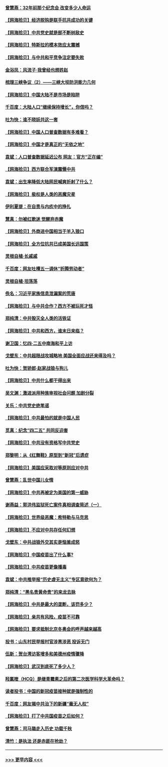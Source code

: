 #### [曾慧燕：32年前那个纪念会 改变多少人命运](../pages/nsc993/n12934233.md?t=05091851) 
#### [【网海拾贝】经济脱钩是联手抗共成功的关键](../pages/nsc993/n12934176.md?t=05091851) 
#### [【网海拾贝】中共党史就是部不断树敌史](../pages/nsc993/n12932844.md?t=05091851) 
#### [【网海拾贝】特斯拉的模本效应太震撼](../pages/nsc993/n12925626.md?t=05091851) 
#### [【网海拾贝】与中共和平竞争注定要失败](../pages/nsc993/n12923326.md?t=05091851) 
#### [金浴凤：风流子‧我曾经也想姓赵](../pages/nsc993/n12920911.md?t=05091851) 
#### [梳理三峡争议（2）——三峡大坝防洪能力几何](../pages/nsc993/n12920173.md?t=05091851) 
#### [【网海拾贝】中国大陆不是市场是陷阱](../pages/nsc993/n12920143.md?t=05091851) 
#### [千百度：大陆人口“继续保持增长”，你信吗？](../pages/nsc993/n12918946.md?t=05091851) 
#### [吐为快：谁不晓妖共这一套](../pages/nsc993/n12918941.md?t=05091851) 
#### [【网海拾贝】中国人口普查数据有多难看？](../pages/nsc993/n12917822.md?t=05091851) 
#### [【网海拾贝】中国才是真正的“无依之地”](../pages/nsc993/n12915845.md?t=05091851) 
#### [袁斌：人口普查数据延迟公布 网友：官方“正在编”](../pages/nsc993/n12915748.md?t=05091851) 
#### [【网海拾贝】西方联合军演震慑中共](../pages/nsc993/n12913466.md?t=05091851) 
#### [袁斌：出生率降低大陆网民喊爽折射了什么？](../pages/nsc993/n12913365.md?t=05091851) 
#### [【网海拾贝】极权是人类的恶魔灾星](../pages/nsc993/n12910697.md?t=05091851) 
#### [伊利夏提：在自责与内疚中的挣扎](../pages/nsc993/n12910493.md?t=05091851) 
#### [慧真：勿被红歌迷 觉醒弃赤魔](../pages/nsc993/n12910485.md?t=05091851) 
#### [【网海拾贝】外商进中国相当于羊入狼口](../pages/nsc993/n12908274.md?t=05091851) 
#### [【网海拾贝】全方位抗共已成美国长远国策](../pages/nsc993/n12906878.md?t=05091851) 
#### [灵根自植‧长戚戚](../pages/nsc993/n12905585.md?t=05091851) 
#### [千百度：网友吐槽五一调休“折腾劳动者”](../pages/nsc993/n12905934.md?t=05091851) 
#### [灵根自植‧坦荡荡](../pages/nsc993/n12905562.md?t=05091851) 
#### [佚名：习近平家族信息泄漏案的荒唐](../pages/nsc993/n12904705.md?t=05091851) 
#### [【网海拾贝】与中共合作？西方不被玩死才怪](../pages/nsc993/n12903873.md?t=05091851) 
#### [郑纯清：中共毁灭全人类的活铁证](../pages/nsc993/n12903785.md?t=05091851) 
#### [【网海拾贝】中共和西方，谁末日来临？](../pages/nsc993/n12903482.md?t=05091851) 
#### [谢卫国：忆四‧二五中南海和平上访](../pages/nsc993/n12902192.md?t=05091851) 
#### [戈壁东：中共超限战攻城略地 美国全面应战还来得及吗？](../pages/nsc993/n12902297.md?t=05091851) 
#### [吐为快：贺骄郎‧赵家战狼与狗儿](../pages/nsc993/n12902280.md?t=05091851) 
#### [【网海拾贝】中共什么都干得出来](../pages/nsc993/n12897500.md?t=05091851) 
#### [吴文渊：激进派用种族审视社会问题 加剧分裂](../pages/nsc993/n12893881.md?t=05091851) 
#### [关乐：中共党史绝笔谣](../pages/nsc993/n12897270.md?t=05091851) 
#### [【网海拾贝】中共最怕的就是中国人民](../pages/nsc993/n12894705.md?t=05091851) 
#### [觅真：纪念“四二五” 共同反迫害](../pages/nsc993/n12894553.md?t=05091851) 
#### [【网海拾贝】中共没有资格写中共党史](../pages/nsc993/n12892231.md?t=05091851) 
#### [郑黎明：从《红舞鞋》原型到“新冠”后遗症](../pages/nsc993/n12890469.md?t=05091851) 
#### [【网海拾贝】美国应采取对等原则应对中共](../pages/nsc993/n12889176.md?t=05091851) 
#### [曾慧燕：乱世中国儿女情](../pages/nsc993/n12887931.md?t=05091851) 
#### [【网海拾贝】中共再被定为美国的第一威胁](../pages/nsc993/n12887580.md?t=05091851) 
#### [谢燕益：郭洪伟监狱死亡案件真相调查简述（一）](../pages/nsc993/n12885648.md?t=05091851) 
#### [【网海拾贝】世界级恶魔：希特勒与马克思](../pages/nsc993/n12884062.md?t=05091851) 
#### [【网海拾贝】不应对中共存任何幻想](../pages/nsc993/n12881460.md?t=05091851) 
#### [戈壁东：中共战狼外交其实是恼羞成怒](../pages/nsc993/n12880392.md?t=05091851) 
#### [【网海拾贝】中国疫苗出了什么事?](../pages/nsc993/n12879124.md?t=05091851) 
#### [【网海拾贝】中共疫苗更像播毒](../pages/nsc993/n12876631.md?t=05091851) 
#### [袁斌：中共推举报“历史虚无主义”专区意欲何为？](../pages/nsc993/n12876530.md?t=05091851) 
#### [郑纯清：“黑名贵黄命贵”的来龙去脉](../pages/nsc993/n12875589.md?t=05091851) 
#### [【网海拾贝】中共是最大的垄断，该罚多少？](../pages/nsc993/n12874006.md?t=05091851) 
#### [【网海拾贝】亲共有风险，疫苗不可靠](../pages/nsc993/n12872224.md?t=05091851) 
#### [【网海拾贝】要求抵制北京冬奥会的呼声越来越高](../pages/nsc993/n12868962.md?t=05091851) 
#### [投书：山东村民举报村官涉黑涉恶 投诉无门](../pages/nsc993/n12869726.md?t=05091851) 
#### [伍新：贺台湾访客增多和美德州疫情骤降](../pages/nsc993/n12865651.md?t=05091851) 
#### [【网海拾贝】武汉到底死了多少人？](../pages/nsc993/n12863707.md?t=05091851) 
#### [羟氯喹（HCQ）是继青霉素之后的第二次医学科学大革命吗？](../pages/nsc993/n12638564.md?t=05091851) 
#### [读者投书：中国的新冠疫苗接种就是强制性的](../pages/nsc993/n12859932.md?t=05091851) 
#### [千百度：网友揭中共治下的新疆“毫无人权”](../pages/nsc993/n12858385.md?t=05091851) 
#### [【网海拾贝】打了中共国疫苗之后如何？](../pages/nsc993/n12857866.md?t=05091851) 
#### [曾慧燕：司马璐走入历史 功载千秋](../pages/nsc993/n12856996.md?t=05091851) 
#### [清竹：是执法 还是赤匪在抢劫？](../pages/nsc993/n12856952.md?t=05091851) 

----
#### [ >>> 更早内容 <<< ](../indexes/nsc993-earlier.md)

